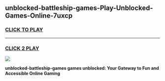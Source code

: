 
## unblocked-battleship-games-Play-Unblocked-Games-Online-7uxcp
<h3>
<a href="https://premium76.site?title=unblocked-battleship-games&ref=24A">CLICK TO PLAY</a></h3>
<hr>

<h3>
<a href="https://premium76.site?title=unblocked-battleship-games&ref=24A">CLICK 2 PLAY</a>
  
</h3>

<a href="https://premium76.site?title=unblocked-battleship-games&ref=24A"><img src="https://clearcache.store/games.png"></a>


**unblocked-battleship-games games unblocked: Your Gateway to Fun and Accessible Online Gaming**

